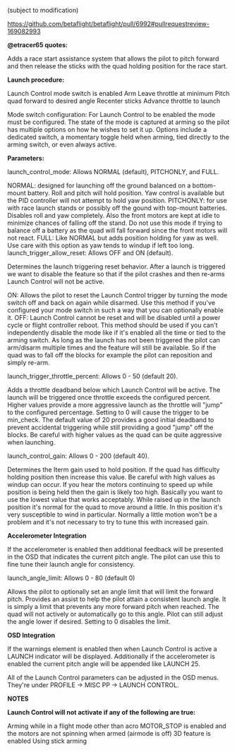 (subject to modification)

https://github.com/betaflight/betaflight/pull/6992#pullrequestreview-169082993

**@etracer65 quotes:**

Adds a race start assistance system that allows the pilot to pitch forward and then release the sticks with the quad holding position for the race start.

**Launch procedure:**

Launch Control mode switch is enabled
Arm
Leave throttle at minimum
Pitch quad forward to desired angle
Recenter sticks
Advance throttle to launch

Mode switch configuration:
For Launch Control to be enabled the mode must be configured. The state of the mode is captured at arming so the pilot has multiple options on how he wishes to set it up. Options include a dedicated switch, a momentary toggle held when arming, tied directly to the arming switch, or even always active.

**Parameters:**

launch_control_mode: Allows NORMAL (default), PITCHONLY, and FULL.

NORMAL: designed for launching off the ground balanced on a bottom-mount battery. Roll and pitch will hold position. Yaw control is available but the PID controller will not attempt to hold yaw position.
PITCHONLY: for use with race launch stands or possibly off the gound with top-mount batteries. Disables roll and yaw completely. Also the front motors are kept at idle to minimize chances of falling off the stand. Do not use this mode if trying to balance off a battery as the quad will fall forward since the front motors will not react.
FULL: Like NORMAL but adds position holding for yaw as well. Use care with this option as yaw tends to windup if left too long.
launch_trigger_allow_reset: Allows OFF and ON (default).

Determines the launch triggering reset behavior. After a launch is triggered we want to disable the feature so that if the pilot crashes and then re-arms Launch Control will not be active.

ON: Allows the pilot to reset the Launch Control trigger by turning the mode switch off and back on again while disarmed. Use this method if you've configured your mode switch in such a way that you can optionally enable it.
OFF: Launch Control cannot be reset and will be disabled until a power cycle or flight controller reboot. This method should be used if you can't independently disable the mode like if it's enabled all the time or tied to the arming switch.
As long as the launch has not been triggered the pilot can arm/disarm multiple times and the feature will still be available. So if the quad was to fall off the blocks for example the pilot can reposition and simply re-arm.

launch_trigger_throttle_percent: Allows 0 - 50 (default 20).

Adds a throttle deadband below which Launch Control will be active. The launch will be triggered once throttle exceeds the configured percent. Higher values provide a more aggressive launch as the throttle will "jump" to the configured percentage. Setting to 0 will cause the trigger to be min_check. The default value of 20 provides a good initial deadband to prevent accidental triggering while still providing a good "jump" off the blocks. Be careful with higher values as the quad can be quite aggressive when launching.

launch_control_gain: Allows 0 - 200 (default 40).

Determines the Iterm gain used to hold position. If the quad has difficulty holding position then increase this value. Be careful with high values as windup can occur. If you hear the motors continuing to speed up while position is being held then the gain is likely too high. Basically you want to use the lowest value that works acceptably. While raised up in the launch position it's normal for the quad to move around a little. In this position it's very susceptible to wind in particular. Normally a little motion won't be a problem and it's not necessary to try to tune this with increased gain.

**Accelerometer Integration**

If the accelerometer is enabled then additional feedback will be presented in the OSD that indicates the current pitch angle. The pilot can use this to fine tune their launch angle for consistency.

launch_angle_limit: Allows 0 - 80 (default 0)

Allows the pilot to optionally set an angle limit that will limit the forward pitch. Provides an assist to help the pilot attain a consistent launch angle. It is simply a limit that prevents any more forward pitch when reached. The quad will not actively or automatically go to this angle. Pilot can still adjust the angle lower if desired. Setting to 0 disables the limit.

**OSD Integration**

If the warnings element is enabled then when Launch Control is active a LAUNCH indicator will be displayed. Additionally if the accelerometer is enabled the current pitch angle will be appended like LAUNCH 25.

All of the Launch Control parameters can be adjusted in the OSD menus. They're under PROFILE -> MISC PP -> LAUNCH CONTROL.

**NOTES**

**Launch Control will not activate if any of the following are true:**

Arming while in a flight mode other than acro
MOTOR_STOP is enabled and the motors are not spinning when armed (airmode is off)
3D feature is enabled
Using stick arming














